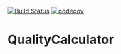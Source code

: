 [![Build Status](https://travis-ci.org/Dianabus/QualityCalculator.svg?branch=master)](https://travis-ci.org/Dianabus/QualityCalculator)
[![codecov](https://codecov.io/Dianabus/jdajda/QualityCalculator/branch/master/graph/badge.svg)](https://codecov.io/gh/DianaBus/QualityCalculator) 

# QualityCalculator
